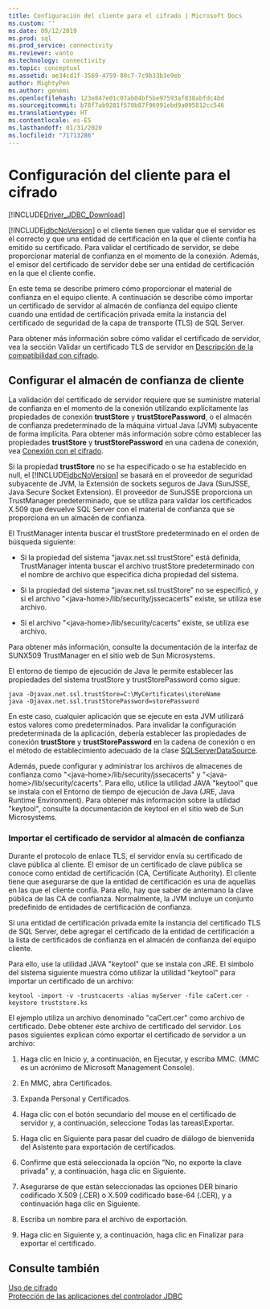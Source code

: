 ```yaml
---
title: Configuración del cliente para el cifrado | Microsoft Docs
ms.custom: ''
ms.date: 09/12/2019
ms.prod: sql
ms.prod_service: connectivity
ms.reviewer: vanto
ms.technology: connectivity
ms.topic: conceptual
ms.assetid: ae34cd1f-3569-4759-80c7-7c9b33b3e9eb
author: MightyPen
ms.author: genemi
ms.openlocfilehash: 123e847e01c07ab04bf5be97593af838abfdc4bd
ms.sourcegitcommit: b78f7ab9281f570b87f96991ebd9a095812cc546
ms.translationtype: HT
ms.contentlocale: es-ES
ms.lasthandoff: 01/31/2020
ms.locfileid: "71713286"
---
```

# <a name="configuring-the-client-for-encryption"></a>Configuración del cliente para el cifrado
[!INCLUDE[Driver_JDBC_Download](../../includes/driver_jdbc_download.md)]

  [!INCLUDE[jdbcNoVersion](../../includes/jdbcnoversion_md.md)] o el cliente tienen que validar que el servidor es el correcto y que una entidad de certificación en la que el cliente confía ha emitido su certificado. Para validar el certificado de servidor, se debe proporcionar material de confianza en el momento de la conexión. Además, el emisor del certificado de servidor debe ser una entidad de certificación en la que el cliente confíe.  
  
 En este tema se describe primero cómo proporcionar el material de confianza en el equipo cliente. A continuación se describe cómo importar un certificado de servidor al almacén de confianza del equipo cliente cuando una entidad de certificación privada emita la instancia del certificado de seguridad de la capa de transporte (TLS) de SQL Server.  
  
 Para obtener más información sobre cómo validar el certificado de servidor, vea la sección Validar un certificado TLS de servidor en [Descripción de la compatibilidad con cifrado](../../connect/jdbc/understanding-ssl-support.md).  
  
## <a name="configuring-the-client-trust-store"></a>Configurar el almacén de confianza de cliente 
 La validación del certificado de servidor requiere que se suministre material de confianza en el momento de la conexión utilizando explícitamente las propiedades de conexión **trustStore** y **trustStorePassword**, o el almacén de confianza predeterminado de la máquina virtual Java (JVM) subyacente de forma implícita. Para obtener más información sobre cómo establecer las propiedades **trustStore** y **trustStorePassword** en una cadena de conexión, vea [Conexión con el cifrado](../../connect/jdbc/connecting-with-ssl-encryption.md).  
  
 Si la propiedad **trustStore** no se ha especificado o se ha establecido en null, el [!INCLUDE[jdbcNoVersion](../../includes/jdbcnoversion_md.md)] se basará en el proveedor de seguridad subyacente de JVM, la Extensión de sockets seguros de Java (SunJSSE, Java Secure Socket Extension). El proveedor de SunJSSE proporciona un TrustManager predeterminado, que se utiliza para validar los certificados X.509 que devuelve SQL Server con el material de confianza que se proporciona en un almacén de confianza.  
  
 El TrustManager intenta buscar el trustStore predeterminado en el orden de búsqueda siguiente:  
  
-   Si la propiedad del sistema "javax.net.ssl.trustStore" está definida, TrustManager intenta buscar el archivo trustStore predeterminado con el nombre de archivo que especifica dicha propiedad del sistema.  
  
-   Si la propiedad del sistema "javax.net.ssl.trustStore" no se especificó, y si el archivo "\<java-home>/lib/security/jssecacerts" existe, se utiliza ese archivo.  
  
-   Si el archivo "\<java-home>/lib/security/cacerts" existe, se utiliza ese archivo.  
  
 Para obtener más información, consulte la documentación de la interfaz de SUNX509 TrustManager en el sitio web de Sun Microsystems.  
  
 El entorno de tiempo de ejecución de Java le permite establecer las propiedades del sistema trustStore y trustStorePassword como sigue:  
  
```  
java -Djavax.net.ssl.trustStore=C:\MyCertificates\storeName  
java -Djavax.net.ssl.trustStorePassword=storePassword  
```  
  
 En este caso, cualquier aplicación que se ejecute en esta JVM utilizará estos valores como predeterminados. Para invalidar la configuración predeterminada de la aplicación, debería establecer las propiedades de conexión **trustStore** y **trustStorePassword** en la cadena de conexión o en el método de establecimiento adecuado de la clase [SQLServerDataSource](../../connect/jdbc/reference/sqlserverdatasource-class.md).  
  
 Además, puede configurar y administrar los archivos de almacenes de confianza como "\<java-home>/lib/security/jssecacerts" y "\<java-home>/lib/security/cacerts". Para ello, utilice la utilidad JAVA "keytool" que se instala con el Entorno de tiempo de ejecución de Java (JRE, Java Runtime Environment). Para obtener más información sobre la utilidad "keytool", consulte la documentación de keytool en el sitio web de Sun Microsystems.  
  
### <a name="importing-the-server-certificate-to-trust-store"></a>Importar el certificado de servidor al almacén de confianza  
 Durante el protocolo de enlace TLS, el servidor envía su certificado de clave pública al cliente. El emisor de un certificado de clave pública se conoce como entidad de certificación (CA, Certificate Authority). El cliente tiene que asegurarse de que la entidad de certificación es una de aquellas en las que el cliente confía. Para ello, hay que saber de antemano la clave pública de las CA de confianza. Normalmente, la JVM incluye un conjunto predefinido de entidades de certificación de confianza.  
  
 Si una entidad de certificación privada emite la instancia del certificado TLS de SQL Server, debe agregar el certificado de la entidad de certificación a la lista de certificados de confianza en el almacén de confianza del equipo cliente.  
  
 Para ello, use la utilidad JAVA "keytool" que se instala con JRE. El símbolo del sistema siguiente muestra cómo utilizar la utilidad "keytool" para importar un certificado de un archivo:  
  
```  
keytool -import -v -trustcacerts -alias myServer -file caCert.cer -keystore truststore.ks  
```  
  
 El ejemplo utiliza un archivo denominado "caCert.cer" como archivo de certificado. Debe obtener este archivo de certificado del servidor. Los pasos siguientes explican cómo exportar el certificado de servidor a un archivo:  
  
1.  Haga clic en Inicio y, a continuación, en Ejecutar, y escriba MMC. (MMC es un acrónimo de Microsoft Management Console).  
  
2.  En MMC, abra Certificados.  
  
3.  Expanda Personal y Certificados.  
  
4.  Haga clic con el botón secundario del mouse en el certificado de servidor y, a continuación, seleccione Todas las tareas\Exportar.  
  
5.  Haga clic en Siguiente para pasar del cuadro de diálogo de bienvenida del Asistente para exportación de certificados.  
  
6.  Confirme que está seleccionada la opción "No, no exporte la clave privada" y, a continuación, haga clic en Siguiente.  
  
7.  Asegurarse de que están seleccionadas las opciones DER binario codificado X.509 (.CER) o X.509 codificado base-64 (.CER), y a continuación haga clic en Siguiente.  
  
8.  Escriba un nombre para el archivo de exportación.  
  
9. Haga clic en Siguiente y, a continuación, haga clic en Finalizar para exportar el certificado.  
  
## <a name="see-also"></a>Consulte también  
 [Uso de cifrado](../../connect/jdbc/using-ssl-encryption.md)   
 [Protección de las aplicaciones del controlador JDBC](../../connect/jdbc/securing-jdbc-driver-applications.md)